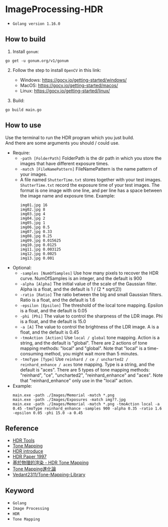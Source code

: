 # ImageProcessing-HDR
* `Golang version 1.16.0`

## How to build
1. Install `gonum`:
```commandline
go get -u gonum.org/v1/gonum
```
2. Follow the step to install `OpenCV` in this link:
   * Windows: https://gocv.io/getting-started/windows/
   * MacOS: https://gocv.io/getting-started/macos/
   * Linux: https://gocv.io/getting-started/linux/
    
3. Build:
```commandline
go build main.go
```

## How to use
Use the terminal to run the HDR program which you just build. \
And there are some arguments you should / could use.
* Require:
   - `-path [FolderPath]` FolderPath is the dir path in which you store the images that have different exposure times.
   - `-match [FileNamePattern]` FileNamePattern is the name pattern of your images.
   - A file named `ShutterTime.txt` stores together with your test images. `ShutterTime.txt` record the exposure time of your test images. The format is one image with one line, and per line has a space between the image name and exposure time. Example:
     ```text
     img01.jpg 16
     img02.jpg 8
     img03.jpg 4
     img04.jpg 2
     img05.jpg 1
     img06.jpg 0.5
     img07.jpg 0.33
     img08.jpg 0.25
     img09.jpg 0.015625
     img10.jpg 0.0125
     img11.jpg 0.003125
     img12.jpg 0.0025
     img13.jpg 0.001
     ```
* Optional:
   - `-samples [NumOfSamples]` Use how many pixels to recover the HDR curve. NumOfSamples is an integer, and the default is 900
   - `-alpha [Alpha]` The initial value of the scale of the Gaussian filter. Alpha is a float, and the default is 1 / (2 * sqrt(2))
   - `-ratio [Ratio]` The ratio between the big and small Gaussian filters. Ratio is a float, and the default is 1.6
   - `-epsilon [Epsilon]` The threshold of the local tone mapping. Epsilon is a float, and the default is 0.05
   - `-phi [Phi]` The value to control the sharpness of the LDR image. Phi is a float, and the default is 15.0
   - `-a [A]` The value to control the brightness of the LDR image. A is a float, and the default is 0.45
   - `-tmoAction [Action]` Use `local / global` tone mapping. Action is a string, and the default is "global". There are 2 actions of tone mapping methods: "local" and "global". Note that "local" is a time-consuming method, you might wait more than 5 minutes. 
   - `-tmoType [Type]` Use `reinhard / ce / uncharted2 / reinhard_enhance / aces` tone mapping. Type is a string, and the default is "aces". There are 5 types of tone mapping methods: "reinhard", "ce", "uncharted2", "reinhard_enhance" and "aces". Note that "reinhard_enhance" only use in the "local" action.
* Example:
  ```commandline
  main.exe -path ./Images/Memorial -match *.png
  main.exe -path ./Images/Exposures -match img??.jpg
  main.exe -path ./Images/Memorial -match *.png -tmoAction local -a 0.45 -tmoType reinhard_enhance -samples 900 -alpha 0.35 -ratio 1.6 -epsilon 0.05 -phi 15.0 -a 0.45
  ```

## Reference
* [HDR Tools](https://ttic.uchicago.edu/~cotter/projects/hdr_tools/)
* [Tone Mapping](https://www.phototalks.idv.tw/academic/?p=861)
* [HDR introduce](https://www.phototalks.idv.tw/academic/?p=636)
* [HDR Paper 1997](http://www.pauldebevec.com/Research/HDR/)
* [基於物理的渲染 - HDR Tone Mapping](https://zhuanlan.zhihu.com/p/26254959)
* [Tone Mapping進化論](https://zhuanlan.zhihu.com/p/21983679)
* [Vedant2311/Tone-Mapping-Library](https://github.com/Vedant2311/Tone-Mapping-Library)

## Keyword
* `Golang`
* `Image Processing`
* `HDR`
* `Tone Mapping`
